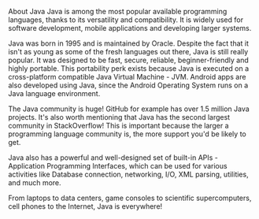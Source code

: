 About Java
Java is among the most popular available programming languages, thanks to its versatility and compatibility. It is widely used for software development, mobile applications and developing larger systems.

Java was born in 1995 and is maintained by Oracle. Despite the fact that it isn't as young as some of the fresh languages out there, Java is still really popular. It was designed to be fast, secure, reliable, beginner-friendly and highly portable. This portability perk exists because Java is executed on a cross-platform compatible Java Virtual Machine - JVM. Android apps are also developed using Java, since the Android Operating System runs on a Java language environment.

The Java community is huge! GitHub for example has over 1.5 million Java projects. It's also worth mentioning that Java has the second largest community in StackOverflow! This is important because the larger a programming language community is, the more support you'd be likely to get.

Java also has a powerful and well-designed set of built-in APIs - Application Programming Interfaces, which can be used for various activities like Database connection, networking, I/O, XML parsing, utilities, and much more.

From laptops to data centers, game consoles to scientific supercomputers, cell phones to the Internet, Java is everywhere!
